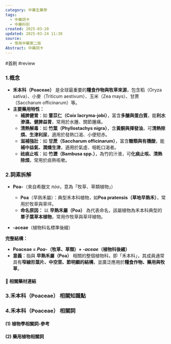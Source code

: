 ```yaml
---
category: 中藥生藥學
tags:
  - 中藥詞卡
  - 中藥科別
created: 2025-03-20
updated: 2025-03-24 11:38
source:
  - 常用中藥第二版
Abstract: 中藥詞卡
---
```

#首刷 #review 
### 1.概念
- **禾本科（Poaceae）** 是全球最重要的**糧食作物與牧草來源**，包含稻（Oryza sativa）、小麥（Triticum aestivum）、玉米（Zea mays）、甘蔗（Saccharum officinarum）等。  
- **主要藥用特性：**  
  - **補脾健胃**：如 **薏苡仁（Coix lacryma-jobi）**，富含**多醣與蛋白質**，能**利水滲濕、健脾益胃**，常用於水腫、關節腫痛。  
  - **清熱解毒**：如 **竹葉（Phyllostachys nigra）**，含**黃酮與揮發油**，可**清熱除煩、生津利尿**，適用於發熱口渴、小便短赤。  
  - **滋補強壯**：如 **甘蔗（Saccharum officinarum）**，富含**糖類與有機酸**，能**補中益氣、潤燥生津**，適用於氣虛、咽乾口渴者。  
  - **祛痰止咳**：如 **竹瀝（Bambusa spp.）**，為竹的汁液，可**化痰止咳、清熱除煩**，常用於痰熱咳嗽。 

### 2.詞素拆解
- **Poa-**（來自希臘文 *πόα*，意為「牧草、草類植物」）  
  - **Poa**（早熟禾屬）：典型禾本科植物，如**Poa pratensis（草地早熟禾）**，常用於牧草與草坪。  
  - **命名原因：** 以 **早熟禾屬（Poa）** 為代表命名，該屬植物為禾本科典型的**單子葉草本植物**，常用作牧草與草坪植物。  

- **-aceae**（植物科名標準後綴）  

**完整結構：**
- **Poaceae = *Poa-*（牧草、草類）+ *-aceae*（植物科後綴）**  
- **意義**：指與 **早熟禾屬（Poa）** 相關的整個植物科，即「禾本科」，其成員通常具有**窄線形葉片、中空莖、節明顯的結構**，並廣泛應用於**糧食作物、藥用與牧草**。  

#### 📌 相關藥材連結




### 3.禾本科（Poaceae） 相關知識點



### 4.禾本科（Poaceae） 相關詞
#### (1) 植物學相關詞-參考




#### (2) 藥用植物相關詞


